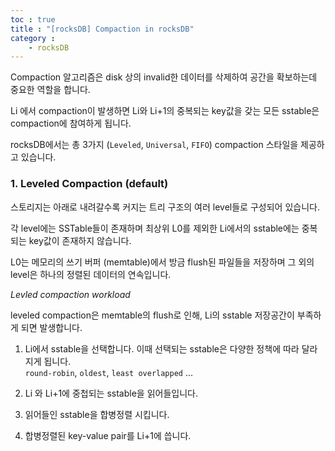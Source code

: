 ```yaml
---
toc : true
title : "[rocksDB] Compaction in rocksDB"
category : 
    - rocksDB
---
```

Compaction 알고리즘은 disk 상의 invalid한 데이터를 삭제하여 공간을 확보하는데 중요한 역할을 합니다.

Li 에서 compaction이 발생하면 Li와 Li+1의 중복되는 key값을 갖는 모든 sstable은 compaction에 참여하게 됩니다.

rocksDB에서는 총 3가지 $($`Leveled`, `Universal`, `FIFO`) compaction 스타일을 제공하고 있습니다.

### 1. Leveled Compaction $($default)

스토리지는 아래로 내려갈수록 커지는 트리 구조의 여러 level들로 구성되어 있습니다.

각 level에는 SSTable들이 존재하며 최상위 L0를 제외한 Li에서의 sstable에는 중복되는 key값이 존재하지 않습니다.

L0는 메모리의 쓰기 버퍼 $($memtable)에서 방금 flush된 파일들을 저장하며 그 외의 level은 하나의 정렬된 데이터의 연속입니다.

*Levled compaction workload*

leveled compaction은 memtable의 flush로 인해, Li의 sstable 저장공간이 부족하게 되면 발생합니다.

1) Li에서 sstable을 선택합니다. 이때 선택되는 sstable은 다양한 정책에 따라 달라지게 됩니다. <br> `round-robin`, `oldest`, `least overlapped` ... 

2) Li 와 Li+1에 중첩되는 sstable을 읽어들입니다.

3) 읽어들인 sstable을 합병정렬 시킵니다.

4) 합병정렬된 key-value pair를 Li+1에 씁니다.




